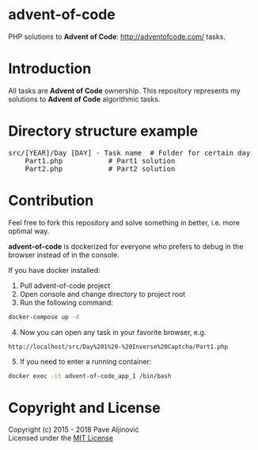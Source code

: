 advent-of-code
============

PHP solutions to **Advent of Code**: http://adventofcode.com/ tasks.  

Introduction
============
All tasks are **Advent of Code** ownership. This repository represents my solutions to **Advent of Code** algorithmic tasks.

Directory structure example
============
<pre>
src/[YEAR]/Day [DAY] - Task name  # Folder for certain day
    Part1.php           # Part1 solution
    Part2.php           # Part2 solution
</pre>

Contribution
============
Feel free to fork this repository and solve something in better, i.e. more optimal way.

**advent-of-code** is dockerized for everyone who prefers to debug in the browser instead of in the console.

If you have docker installed:

1. Pull advent-of-code project
2. Open console and change directory to project root
3. Run the following command:
```sh
docker-compose up -d
```
4. Now you can open any task in your favorite browser, e.g.
```
http://localhost/src/Day%201%20-%20Inverse%20Captcha/Part1.php
```
5. If you need to enter a running container:
```sh
docker exec -it advent-of-code_app_1 /bin/bash
```

Copyright and License
============

Copyright (c) 2015 - 2018 Pave Aljinović  
Licensed under the [MIT License](https://github.com/paljinov/advent-of-code/blob/master/LICENSE.md)
